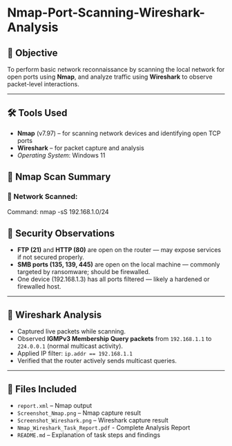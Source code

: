 # Nmap-Port-Scanning-Wireshark-Analysis

## 🎯 Objective
To perform basic network reconnaissance by scanning the local network for open ports using **Nmap**, and analyze traffic using **Wireshark** to observe packet-level interactions.

---
## 🛠 Tools Used
- **Nmap** (v7.97) – for scanning network devices and identifying open TCP ports
- **Wireshark** – for packet capture and analysis
- *Operating System*: Windows 11

## 📡 Nmap Scan Summary

### 🔹 Network Scanned:
Command: nmap -sS 192.168.1.0/24

## 🔐 Security Observations

- **FTP (21)** and **HTTP (80)** are open on the router — may expose services if not secured properly.
- **SMB ports (135, 139, 445)** are open on the local machine — commonly targeted by ransomware; should be firewalled.
- One device (192.168.1.3) has all ports filtered — likely a hardened or firewalled host.

---

## 🧪 Wireshark Analysis

- Captured live packets while scanning.
- Observed **IGMPv3 Membership Query packets** from `192.168.1.1` to `224.0.0.1` (normal multicast activity).
- Applied IP filter: `ip.addr == 192.168.1.1`
- Verified that the router actively sends multicast queries.

---

## 📎 Files Included

- `report.xml` – Nmap output
- `Screenshot_Nmap.png` – Nmap capture result
- `Screenshot_Wireshark.png` – Wireshark capture result
- `Nmap_Wireshark_Task_Report.pdf` - Complete Analysis Report
- `README.md` – Explanation of task steps and findings

  



